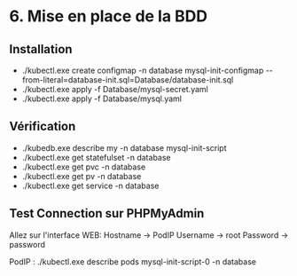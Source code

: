 # 6. Mise en place de la BDD

## Installation

- ./kubectl.exe create configmap -n database mysql-init-configmap --from-literal=database-init.sql=Database/database-init.sql
- ./kubectl.exe apply -f Database/mysql-secret.yaml
- ./kubectl.exe apply -f Database/mysql.yaml

## Vérification

- ./kubedb.exe describe my -n database mysql-init-script
- ./kubectl.exe get statefulset -n database
- ./kubectl.exe get pvc -n database
- ./kubectl.exe get pv -n database
- ./kubectl.exe get service -n database

## Test Connection sur PHPMyAdmin

Allez sur l'interface WEB:
Hostname -> PodIP
Username -> root
Password -> password

PodIP : ./kubectl.exe describe pods  mysql-init-script-0 -n database